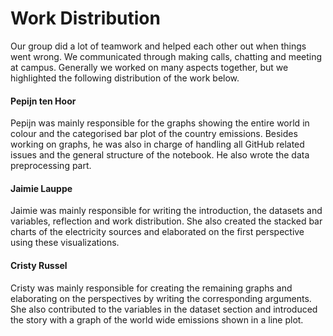 # Work Distribution

Our group did a lot of teamwork and helped each other out when things went wrong. We communicated through making calls, chatting and meeting at campus.
Generally we worked on many aspects together, but we highlighted the following distribution of the work below.

#### Pepijn ten Hoor

Pepijn was mainly responsible for the graphs showing the entire world in colour and the categorised bar plot of the country emissions. Besides working on graphs,
he was also in charge of handling all GitHub related issues and the general structure of the notebook. He also wrote the data preprocessing part.

#### Jaimie Lauppe
Jaimie was mainly responsible for writing the introduction, the datasets and variables, reflection and work distribution. She also created the stacked bar charts of the electricity sources and elaborated on the first perspective using these visualizations.

#### Cristy Russel
Cristy was mainly responsible for creating the remaining graphs and elaborating on the perspectives by writing the corresponding arguments. She also contributed to the variables in the dataset section and introduced the story with a graph of the world wide emissions shown in a line plot.